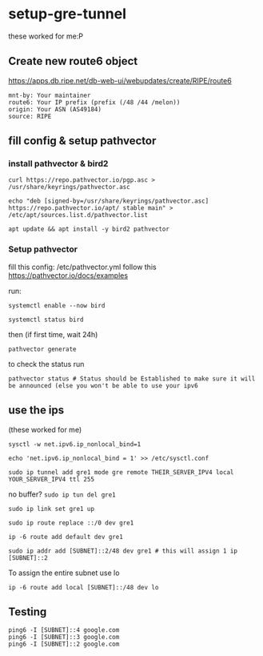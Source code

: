 # setup-gre-tunnel
these worked for me:P

## Create new route6 object
https://apps.db.ripe.net/db-web-ui/webupdates/create/RIPE/route6
```
mnt-by: Your maintainer 
route6: Your IP prefix (prefix (/48 /44 /melon))
origin: Your ASN (AS49184)
source: RIPE
```
## fill config & setup pathvector

### install pathvector & bird2
```
curl https://repo.pathvector.io/pgp.asc > /usr/share/keyrings/pathvector.asc
```

```
echo "deb [signed-by=/usr/share/keyrings/pathvector.asc] https://repo.pathvector.io/apt/ stable main" > /etc/apt/sources.list.d/pathvector.list
```
```
apt update && apt install -y bird2 pathvector
```

### Setup pathvector
fill this config: /etc/pathvector.yml
follow this https://pathvector.io/docs/examples

run:
```
systemctl enable --now bird
```
```
systemctl status bird
```

then (if first time, wait 24h)
```
pathvector generate
```

to check the status run 
```
pathvector status # Status should be Established to make sure it will be announced (else you won't be able to use your ipv6
```

## use the ips 
(these worked for me)
```
sysctl -w net.ipv6.ip_nonlocal_bind=1
```
```
echo 'net.ipv6.ip_nonlocal_bind = 1' >> /etc/sysctl.conf
```

```
sudo ip tunnel add gre1 mode gre remote THEIR_SERVER_IPV4 local YOUR_SERVER_IPV4 ttl 255
```
no buffer? ```sudo ip tun del gre1```

```
sudo ip link set gre1 up
```

```
sudo ip route replace ::/0 dev gre1
```
```
ip -6 route add default dev gre1
```

```
sudo ip addr add [SUBNET]::2/48 dev gre1 # this will assign 1 ip [SUBNET]::2
```

To assign the entire subnet use lo 
```
ip -6 route add local [SUBNET]::/48 dev lo
```

## Testing
```
ping6 -I [SUBNET]::4 google.com
ping6 -I [SUBNET]::3 google.com
ping6 -I [SUBNET]::2 google.com
```
